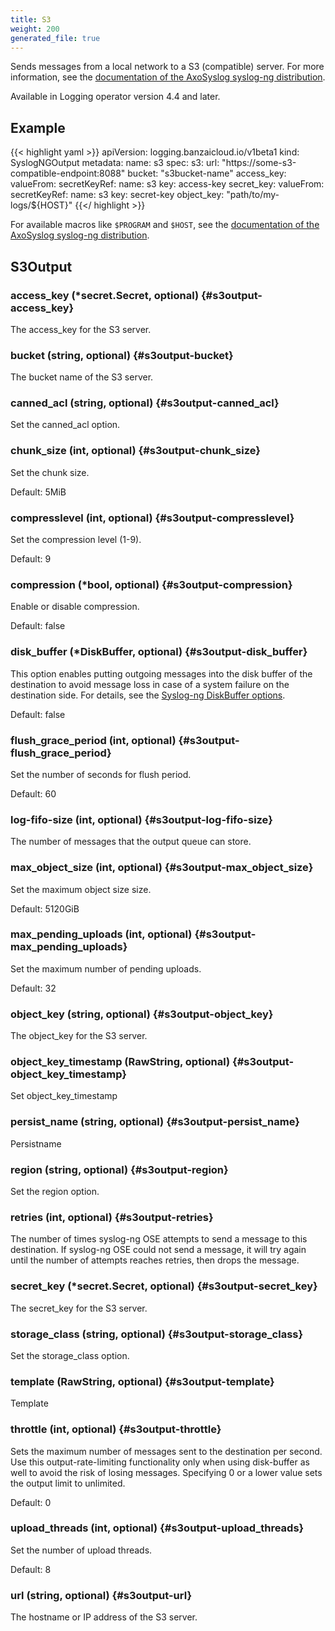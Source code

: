 ```yaml
---
title: S3
weight: 200
generated_file: true
---
```


Sends messages from a local network to a S3 (compatible) server. For more information, see the [documentation of the AxoSyslog syslog-ng distribution](https://axoflow.com/docs/axosyslog-core/chapter-destinations/destination-s3/).

Available in Logging operator version 4.4 and later.

## Example
{{< highlight yaml >}}
apiVersion: logging.banzaicloud.io/v1beta1
kind: SyslogNGOutput
metadata:
  name: s3
spec:
  s3:
    url: "https://some-s3-compatible-endpoint:8088"
    bucket: "s3bucket-name"
    access_key:
      valueFrom:
        secretKeyRef:
          name: s3
          key: access-key
    secret_key:
      valueFrom:
        secretKeyRef:
          name: s3
          key: secret-key
    object_key: "path/to/my-logs/${HOST}"
{{</ highlight >}}

For available macros like `$PROGRAM` and `$HOST`,  see the [documentation of the AxoSyslog syslog-ng distribution](https://axoflow.com/docs/axosyslog-core/chapter-manipulating-messages/customizing-message-format/reference-macros/).

## S3Output

### access_key (*secret.Secret, optional) {#s3output-access_key}

The access_key for the S3 server. 


### bucket (string, optional) {#s3output-bucket}

The bucket name of the S3 server. 


### canned_acl (string, optional) {#s3output-canned_acl}

Set the canned_acl option. 


### chunk_size (int, optional) {#s3output-chunk_size}

Set the chunk size.

Default: 5MiB

### compresslevel (int, optional) {#s3output-compresslevel}

Set the compression level (1-9).

Default: 9

### compression (*bool, optional) {#s3output-compression}

Enable or disable compression.

Default: false

### disk_buffer (*DiskBuffer, optional) {#s3output-disk_buffer}

This option enables putting outgoing messages into the disk buffer of the destination to avoid message loss in case of a system failure on the destination side. For details, see the [Syslog-ng DiskBuffer options](../disk_buffer/).

Default: false

### flush_grace_period (int, optional) {#s3output-flush_grace_period}

Set the number of seconds for flush period.

Default: 60

### log-fifo-size (int, optional) {#s3output-log-fifo-size}

The number of messages that the output queue can store. 


### max_object_size (int, optional) {#s3output-max_object_size}

Set the maximum object size size.

Default: 5120GiB

### max_pending_uploads (int, optional) {#s3output-max_pending_uploads}

Set the maximum number of pending uploads.

Default: 32

### object_key (string, optional) {#s3output-object_key}

The object_key for the S3 server. 


### object_key_timestamp (RawString, optional) {#s3output-object_key_timestamp}

Set object_key_timestamp 


### persist_name (string, optional) {#s3output-persist_name}

Persistname 


### region (string, optional) {#s3output-region}

Set the region option. 


### retries (int, optional) {#s3output-retries}

The number of times syslog-ng OSE attempts to send a message to this destination. If syslog-ng OSE could not send a message, it will try again until the number of attempts reaches retries, then drops the message. 


### secret_key (*secret.Secret, optional) {#s3output-secret_key}

The secret_key for the S3 server. 


### storage_class (string, optional) {#s3output-storage_class}

Set the storage_class option. 


### template (RawString, optional) {#s3output-template}

Template 


### throttle (int, optional) {#s3output-throttle}

Sets the maximum number of messages sent to the destination per second. Use this output-rate-limiting functionality only when using disk-buffer as well to avoid the risk of losing messages. Specifying 0 or a lower value sets the output limit to unlimited.

Default: 0

### upload_threads (int, optional) {#s3output-upload_threads}

Set the number of upload threads.

Default: 8

### url (string, optional) {#s3output-url}

The hostname or IP address of the S3 server. 



